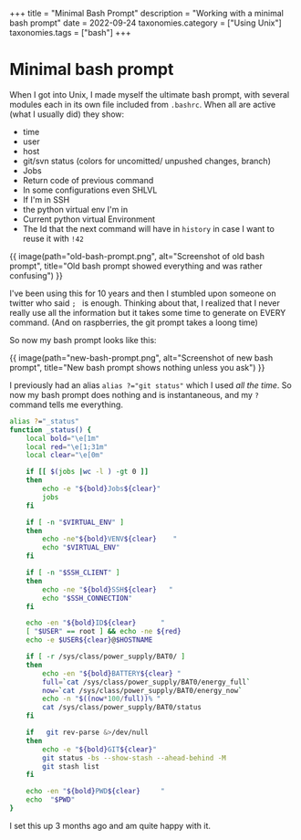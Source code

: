 +++
title               = "Minimal Bash Prompt"
description         = "Working with a minimal bash prompt"
date                = 2022-09-24
taxonomies.category = ["Using Unix"]
taxonomies.tags     = ["bash"]
+++

# Minimal bash prompt

When I got into Unix, I made myself the ultimate bash prompt, with several modules each in its
own file included from `.bashrc`. When all are active (what I usually did)
they show:
*   time
*   user
*   host
*   git/svn status (colors for uncomitted/ unpushed changes, branch)
*   Jobs
*   Return code of previous command
*   In some configurations even SHLVL
*   If I'm in SSH
*   the python virtual env I'm in
*   Current python virtual Environment
*   The Id that the next command will have in `history` in case I want to reuse it with `!42`

{{ image(path="old-bash-prompt.png", alt="Screenshot of old bash prompt", title="Old bash
prompt showed everything and was rather confusing") }}


I've been using this for 10 years and then I stumbled upon someone on twitter who said `; ` is enough.
Thinking about that, I realized that I never really use all the information but it takes some time to generate on EVERY command.  (And on raspberries, the git prompt takes a loong time)

So now my bash prompt looks like this:

{{ image(path="new-bash-prompt.png", alt="Screenshot of new bash prompt", title="New bash prompt shows nothing unless you ask") }}

I previously had an alias `alias ?="git status"` which I used  *all the time*. So now my bash
prompt does nothing and is instantaneous, and my `?` command tells me everything.

```bash
alias ?="_status"
function _status() {
    local bold="\e[1m"
    local red="\e[1;31m"
    local clear="\e[0m"

    if [[ $(jobs |wc -l ) -gt 0 ]]
    then
        echo -e "${bold}Jobs${clear}"
        jobs
    fi

    if [ -n "$VIRTUAL_ENV" ]
    then
        echo -ne"${bold}VENV${clear}    "
        echo "$VIRTUAL_ENV"
    fi

    if [ -n "$SSH_CLIENT" ]
    then
        echo -ne "${bold}SSH${clear}   "
        echo "$SSH_CONNECTION"
    fi

    echo -en "${bold}ID${clear}      "
    [ "$USER" == root ] && echo -ne ${red}
    echo -e $USER${clear}@$HOSTNAME

    if [ -r /sys/class/power_supply/BAT0/ ]
    then
        echo -en "${bold}BATTERY${clear} "
        full=`cat /sys/class/power_supply/BAT0/energy_full`
        now=`cat /sys/class/power_supply/BAT0/energy_now`
        echo -n "$((now*100/full))% "
        cat /sys/class/power_supply/BAT0/status
    fi

    if   git rev-parse &>/dev/null
    then
        echo -e "${bold}GIT${clear}"
        git status -bs --show-stash --ahead-behind -M
        git stash list
    fi

    echo -en "${bold}PWD${clear}     "
    echo  "$PWD"
}
```

I set this up 3 months ago and am quite happy with it.
